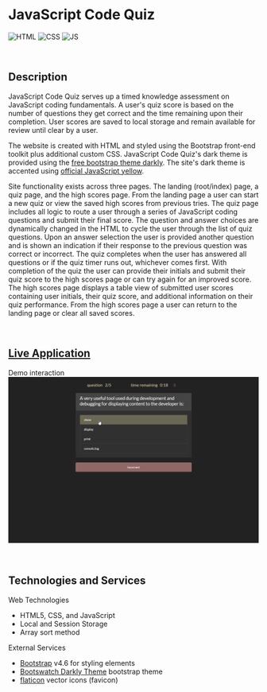 # **JavaScript Code Quiz**
![HTML](https://img.shields.io/badge/Uses-HTML-red.svg)
![CSS](https://img.shields.io/badge/Uses-CSS-blue.svg)
![JS](https://img.shields.io/badge/Uses-JS-yellow.svg)

&nbsp;
## **Description**
JavaScript Code Quiz serves up a timed knowledge assessment on JavaScript coding fundamentals. A user's quiz score is based on the number of questions they get correct and the time remaining upon their completion. User scores are saved to local storage and remain available for review until clear by a user.

The website is created with HTML and styled using the Bootstrap front-end toolkit plus additional custom CSS. JavaScript Code Quiz's dark theme is provided using the [free bootstrap theme darkly](https://bootswatch.com/darkly/). The site's dark theme is accented using [official JavaScript yellow](https://github.com/colorjs/javascript-yellow#:~:text=javascript-yellow%20The%20official%20color,of%20the%20JavaScript%20logo).

Site functionality exists across three pages. The landing (root/index) page, a quiz page, and the high scores page. From the landing page a user can start a new quiz or view the saved high scores from previous tries. The quiz page includes all logic to route a user through a series of JavaScript coding questions and submit their final score. The question and answer choices are dynamically changed in the HTML to cycle the user through the list of quiz questions. Upon an answer selection the user is provided another question and is shown an indication if their response to the previous question was correct or incorrect. The quiz completes when the user has answered all questions or if the quiz timer runs out, whichever comes first. With completion of the quiz the user can provide their initials and submit their quiz score to the high scores page or can try again for an improved score. The high scores page displays a table view of submitted user scores containing user initials, their quiz score, and additional information on their quiz performance. From the high scores page a user can return to the landing page or clear all saved scores. 


&nbsp;
## **[Live Application](https://spfave.github.io/javascript-code-quiz/)**

Demo interaction \
![Demo javaScript Code Quiz picture](./assets/img/demoshot_JS_quiz.png)


&nbsp;
## **Technologies and Services**
Web Technologies
- HTML5, CSS, and JavaScript
- Local and Session Storage
- Array sort method

External Services
- [Bootstrap](https://getbootstrap.com/) v4.6 for styling elements
- [Bootswatch Darkly Theme](https://bootswatch.com/darkly/) bootstrap theme
- [flaticon](https://www.flaticon.com/) vector icons (favicon)